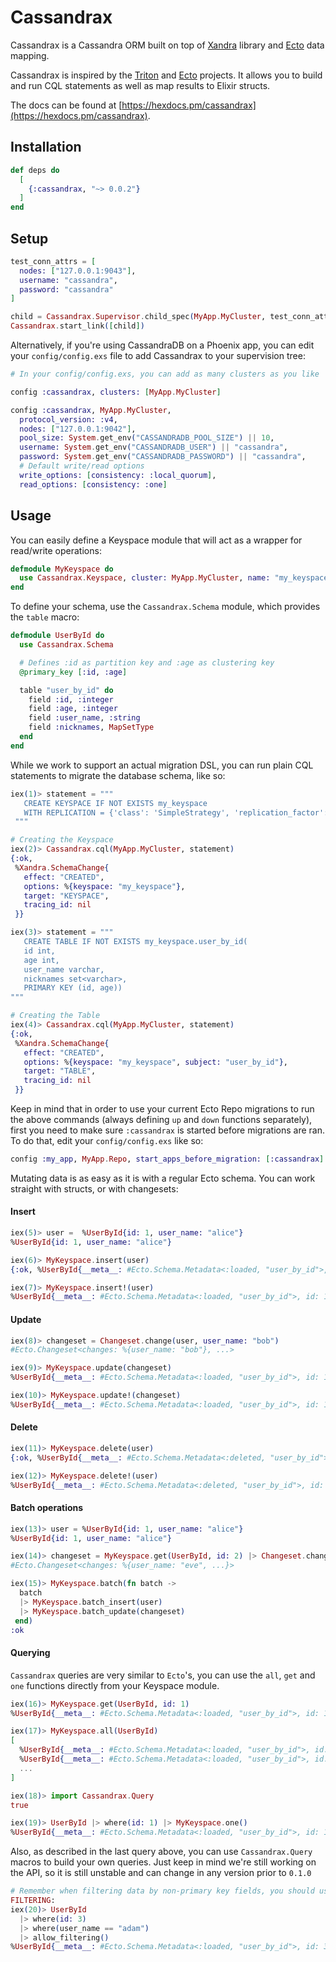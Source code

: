 # Cassandrax

Cassandrax is a Cassandra ORM built on top of [Xandra](https://github.com/lexhide/xandra) library
and [Ecto](https://github.com/elixir-ecto/ecto) data mapping.

Cassandrax is inspired by the [Triton](https://github.com/blitzstudios/triton) and
[Ecto](https://github.com/elixir-ecto/ecto) projects. It allows you to build and run CQL statements
as well as map results to Elixir structs.

The docs can be found at [https://hexdocs.pm/cassandrax](https://hexdocs.pm/cassandrax).

## Installation

```elixir
def deps do
  [
    {:cassandrax, "~> 0.0.2"}
  ]
end
```

## Setup

```elixir
test_conn_attrs = [
  nodes: ["127.0.0.1:9043"],
  username: "cassandra",
  password: "cassandra"
]

child = Cassandrax.Supervisor.child_spec(MyApp.MyCluster, test_conn_attrs)
Cassandrax.start_link([child])
```

Alternatively, if you're using CassandraDB on a Phoenix app, you can edit your
`config/config.exs` file to add Cassandrax to your supervision tree:

```elixir
# In your config/config.exs, you can add as many clusters as you like

config :cassandrax, clusters: [MyApp.MyCluster]

config :cassandrax, MyApp.MyCluster,
  protocol_version: :v4,
  nodes: ["127.0.0.1:9042"],
  pool_size: System.get_env("CASSANDRADB_POOL_SIZE") || 10,
  username: System.get_env("CASSANDRADB_USER") || "cassandra",
  password: System.get_env("CASSANDRADB_PASSWORD") || "cassandra",
  # Default write/read options
  write_options: [consistency: :local_quorum],
  read_options: [consistency: :one]
```

## Usage

You can easily define a Keyspace module that will act as a wrapper for
read/write operations:

```elixir
defmodule MyKeyspace do
  use Cassandrax.Keyspace, cluster: MyApp.MyCluster, name: "my_keyspace"
end
```

To define your schema, use the `Cassandrax.Schema` module, which provides the
`table` macro:

```elixir
defmodule UserById do
  use Cassandrax.Schema

  # Defines :id as partition key and :age as clustering key
  @primary_key [:id, :age]

  table "user_by_id" do
    field :id, :integer
    field :age, :integer
    field :user_name, :string
    field :nicknames, MapSetType
  end
end
```

While we work to support an actual migration DSL, you can run plain CQL statements to
migrate the database schema, like so:

```elixir
iex(1)> statement = """
   CREATE KEYSPACE IF NOT EXISTS my_keyspace
   WITH REPLICATION = {'class': 'SimpleStrategy', 'replication_factor': 1}
 """

# Creating the Keyspace
iex(2)> Cassandrax.cql(MyApp.MyCluster, statement)
{:ok,
 %Xandra.SchemaChange{
   effect: "CREATED",
   options: %{keyspace: "my_keyspace"},
   target: "KEYSPACE",
   tracing_id: nil
 }}

iex(3)> statement = """
   CREATE TABLE IF NOT EXISTS my_keyspace.user_by_id(
   id int,
   age int,
   user_name varchar,
   nicknames set<varchar>,
   PRIMARY KEY (id, age))
"""

# Creating the Table
iex(4)> Cassandrax.cql(MyApp.MyCluster, statement)
{:ok,
 %Xandra.SchemaChange{
   effect: "CREATED",
   options: %{keyspace: "my_keyspace", subject: "user_by_id"},
   target: "TABLE",
   tracing_id: nil
 }}
```

Keep in mind that in order to use your current Ecto Repo migrations to run the above
commands (always defining `up` and `down` functions separately), first you need to make
sure `:cassandrax` is started before migrations are ran. To do that, edit your
`config/config.exs` like so:

```elixir
config :my_app, MyApp.Repo, start_apps_before_migration: [:cassandrax]
```

Mutating data is as easy as it is with a regular Ecto schema. You can work
straight with structs, or with changesets:

#### Insert
```elixir
iex(5)> user =  %UserById{id: 1, user_name: "alice"}
%UserById{id: 1, user_name: "alice"}

iex(6)> MyKeyspace.insert(user) 
{:ok, %UserById{__meta__: #Ecto.Schema.Metadata<:loaded, "user_by_id">, id: 1, user_name: "alice"}}

iex(7)> MyKeyspace.insert!(user)
%UserById{__meta__: #Ecto.Schema.Metadata<:loaded, "user_by_id">, id: 1, user_name: "alice"}
```

#### Update
```elixir
iex(8)> changeset = Changeset.change(user, user_name: "bob")
#Ecto.Changeset<changes: %{user_name: "bob"}, ...>

iex(9)> MyKeyspace.update(changeset)
%UserById{__meta__: #Ecto.Schema.Metadata<:loaded, "user_by_id">, id: 1, user_name: "bob"}

iex(10)> MyKeyspace.update!(changeset)
%UserById{__meta__: #Ecto.Schema.Metadata<:loaded, "user_by_id">, id: 1, user_name: "bob"}
```

#### Delete
```elixir
iex(11)> MyKeyspace.delete(user)
{:ok, %UserById{__meta__: #Ecto.Schema.Metadata<:deleted, "user_by_id">, id: 1, user_name: "bob"}}

iex(12)> MyKeyspace.delete!(user)
%UserById{__meta__: #Ecto.Schema.Metadata<:deleted, "user_by_id">, id: 1, user_name: "bob"}
```

#### Batch operations

```elixir
iex(13)> user = %UserById{id: 1, user_name: "alice"}
%UserById{id: 1, user_name: "alice"}

iex(14)> changeset = MyKeyspace.get(UserById, id: 2) |> Changeset.change(user_name: "eve")
#Ecto.Changeset<changes: %{user_name: "eve", ...}>

iex(15)> MyKeyspace.batch(fn batch ->
  batch
  |> MyKeyspace.batch_insert(user)
  |> MyKeyspace.batch_update(changeset)
 end)
:ok
```

#### Querying

`Cassandrax` queries are very similar to `Ecto`'s, you can use the `all`, `get`
and `one` functions directly from your Keyspace module.

```elixir
iex(16)> MyKeyspace.get(UserById, id: 1)
%UserById{__meta__: #Ecto.Schema.Metadata<:loaded, "user_by_id">, id: 1, user_name: "alice"}

iex(17)> MyKeyspace.all(UserById)
[
  %UserById{__meta__: #Ecto.Schema.Metadata<:loaded, "user_by_id">, id: 1, user_name: "alice"},
  %UserById{__meta__: #Ecto.Schema.Metadata<:loaded, "user_by_id">, id: 2, user_name: "eve"},
  ...
]

iex(18)> import Cassandrax.Query
true

iex(19)> UserById |> where(id: 1) |> MyKeyspace.one()
%UserById{__meta__: #Ecto.Schema.Metadata<:loaded, "user_by_id">, id: 1, user_name: "alice"}
```

Also, as described in the last query above, you can use `Cassandrax.Query`
macros to build your own queries. Just keep in mind we're still working on the
API, so it is still unstable and can change in any version prior to `0.1.0`

```elixir
# Remember when filtering data by non-primary key fields, you should use ALLOW
FILTERING:
iex(20)> UserById
  |> where(id: 3)
  |> where(user_name == "adam")
  |> allow_filtering()
%UserById{__meta__: #Ecto.Schema.Metadata<:loaded, "user_by_id">, id: 3, user_name: "adam"}}
```
